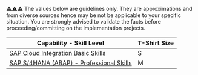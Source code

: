 :warning::warning::warning:  The values below are guidelines only. They are approximations and from diverse sources hence may be not be applicable to your specific situation. You are strongly advised to validate the facts before proceeding/committing on the implementation projects.

Capability - Skill Level | T-Shirt Size
--- | ---
[SAP Cloud Integration Basic Skills](../Application_Skill_Level_Definition.md#cloud-integration----basic-skills) | S
[SAP S/4HANA (ABAP) - Professional Skills](../Application_Skill_Level_Definition.md#sap-s4hana-abap---professional-skills) | M
